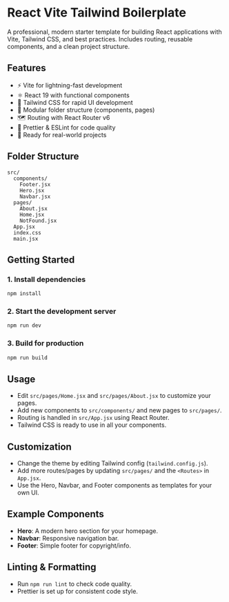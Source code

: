 # React Vite Tailwind Boilerplate

A professional, modern starter template for building React applications with Vite, Tailwind CSS, and best practices. Includes routing, reusable components, and a clean project structure.

## Features
- ⚡️ Vite for lightning-fast development
- ⚛️ React 19 with functional components
- 🎨 Tailwind CSS for rapid UI development
- 🧩 Modular folder structure (components, pages)
- 🗺️ Routing with React Router v6
- 🧹 Prettier & ESLint for code quality
- 🚀 Ready for real-world projects

## Folder Structure
```
src/
  components/
    Footer.jsx
    Hero.jsx
    Navbar.jsx
  pages/
    About.jsx
    Home.jsx
    NotFound.jsx
  App.jsx
  index.css
  main.jsx
```

## Getting Started

### 1. Install dependencies
```bash
npm install
```

### 2. Start the development server
```bash
npm run dev
```

### 3. Build for production
```bash
npm run build
```

## Usage
- Edit `src/pages/Home.jsx` and `src/pages/About.jsx` to customize your pages.
- Add new components to `src/components/` and new pages to `src/pages/`.
- Routing is handled in `src/App.jsx` using React Router.
- Tailwind CSS is ready to use in all your components.

## Customization
- Change the theme by editing Tailwind config (`tailwind.config.js`).
- Add more routes/pages by updating `src/pages/` and the `<Routes>` in `App.jsx`.
- Use the Hero, Navbar, and Footer components as templates for your own UI.

## Example Components
- **Hero**: A modern hero section for your homepage.
- **Navbar**: Responsive navigation bar.
- **Footer**: Simple footer for copyright/info.

## Linting & Formatting
- Run `npm run lint` to check code quality.
- Prettier is set up for consistent code style.

